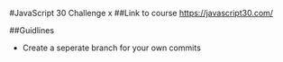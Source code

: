 #JavaScript 30 Challenge
x
##Link to course
https://javascript30.com/

##Guidlines
- Create a seperate branch for your own commits
